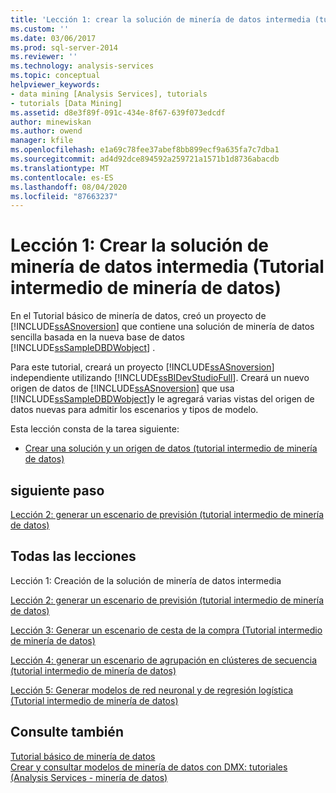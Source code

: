 ```yaml
---
title: 'Lección 1: crear la solución de minería de datos intermedia (tutorial intermedio de minería de datos) | Microsoft Docs'
ms.custom: ''
ms.date: 03/06/2017
ms.prod: sql-server-2014
ms.reviewer: ''
ms.technology: analysis-services
ms.topic: conceptual
helpviewer_keywords:
- data mining [Analysis Services], tutorials
- tutorials [Data Mining]
ms.assetid: d8e3f89f-091c-434e-8f67-639f073edcdf
author: minewiskan
ms.author: owend
manager: kfile
ms.openlocfilehash: e1a69c78fee37abef8bb899ecf9a635fa7c7dba1
ms.sourcegitcommit: ad4d92dce894592a259721a1571b1d8736abacdb
ms.translationtype: MT
ms.contentlocale: es-ES
ms.lasthandoff: 08/04/2020
ms.locfileid: "87663237"
---
```

# <a name="lesson-1-creating-the-intermediate-data-mining-solution-intermediate-data-mining-tutorial"></a>Lección 1: Crear la solución de minería de datos intermedia (Tutorial intermedio de minería de datos)
  En el Tutorial básico de minería de datos, creó un proyecto de [!INCLUDE[ssASnoversion](../includes/ssasnoversion-md.md)] que contiene una solución de minería de datos sencilla basada en la nueva base de datos [!INCLUDE[ssSampleDBDWobject](../includes/sssampledbdwobject-md.md)] .  
  
 Para este tutorial, creará un proyecto [!INCLUDE[ssASnoversion](../includes/ssasnoversion-md.md)] independiente utilizando [!INCLUDE[ssBIDevStudioFull](../includes/ssbidevstudiofull-md.md)]. Creará un nuevo origen de datos de [!INCLUDE[ssASnoversion](../includes/ssasnoversion-md.md)] que usa [!INCLUDE[ssSampleDBDWobject](../includes/sssampledbdwobject-md.md)]y le agregará varias vistas del origen de datos nuevas para admitir los escenarios y tipos de modelo.  
  
 Esta lección consta de la tarea siguiente:  
  
-   [Crear una solución y un origen de datos &#40;tutorial intermedio de minería de datos&#41;](../../2014/tutorials/creating-a-solution-and-data-source-intermediate-data-mining-tutorial.md)  
  
## <a name="next-step"></a>siguiente paso  
 [Lección 2: generar un escenario de previsión &#40;tutorial intermedio de minería de datos&#41;](../../2014/tutorials/lesson-2-building-a-forecasting-scenario-intermediate-data-mining-tutorial.md)  
  
## <a name="all-lessons"></a>Todas las lecciones  
 Lección 1: Creación de la solución de minería de datos intermedia  
  
 [Lección 2: generar un escenario de previsión &#40;tutorial intermedio de minería de datos&#41;](../../2014/tutorials/lesson-2-building-a-forecasting-scenario-intermediate-data-mining-tutorial.md)  
  
 [Lección 3: Generar un escenario de cesta de la compra &#40;Tutorial intermedio de minería de datos&#41;](../../2014/tutorials/lesson-3-building-a-market-basket-scenario-intermediate-data-mining-tutorial.md)  
  
 [Lección 4: generar un escenario de agrupación en clústeres de secuencia &#40;tutorial intermedio de minería de datos&#41;](../../2014/tutorials/lesson-4-build-sequence-clustering-scenario-intermediate-data-mining.md)  
  
 [Lección 5: Generar modelos de red neuronal y de regresión logística &#40;Tutorial intermedio de minería de datos&#41;](../../2014/tutorials/lesson-5-build-models-intermediate-data-mining-tutorial.md)  
  
## <a name="see-also"></a>Consulte también  
 [Tutorial básico de minería de datos](../../2014/tutorials/basic-data-mining-tutorial.md)   
 [Crear y consultar modelos de minería de datos con DMX: tutoriales &#40;Analysis Services - minería de datos&#41;](../../2014/tutorials/create-query-data-mining-models-dmx-tutorials.md)  
  
  
